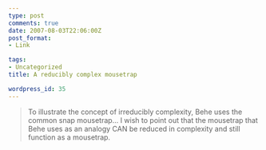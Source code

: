 ```yaml
---
type: post
comments: true
date: 2007-08-03T22:06:00Z
post_format:
- Link

tags:
- Uncategorized
title: A reducibly complex mousetrap

wordpress_id: 35
---
```


<blockquote>To illustrate the concept of irreducibly complexity, Behe uses the common snap mousetrap... I wish to point out that the mousetrap that Behe uses as an analogy CAN be reduced in complexity and still function as a mousetrap.</blockquote>
